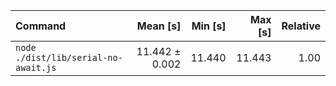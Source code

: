 | Command | Mean [s] | Min [s] | Max [s] | Relative |
|:---|---:|---:|---:|---:|
| `node ./dist/lib/serial-no-await.js` | 11.442 ± 0.002 | 11.440 | 11.443 | 1.00 |
